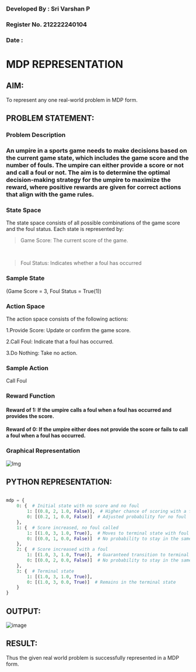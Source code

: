 ### Developed By : Sri Varshan P

### Register No. 212222240104

### Date : 

# MDP REPRESENTATION

## AIM:

To represent any one real-world problem in MDP form.

## PROBLEM STATEMENT:

### Problem Description

### An umpire in a sports game needs to make decisions based on the current game state, which includes the game score and the number of fouls. The umpire can either provide a score or not and call a foul or not. The aim is to determine the optimal decision-making strategy for the umpire to maximize the reward, where positive rewards are given for correct actions that align with the game rules.

### State Space

The state space consists of all possible combinations of the game score and the foul status. Each state is represented by:

> Game Score: The current score of the game.
<br>

> Foul Status: Indicates whether a foul has occurred

### Sample State

(Game Score = 3, Foul Status = True(1))

### Action Space
The action space consists of the following actions:

1.Provide Score: Update or confirm the game score.

2.Call Foul: Indicate that a foul has occurred.

3.Do Nothing: Take no action.

### Sample Action

Call Foul

### Reward Function

#### Reward of 1: If the umpire calls a foul when a foul has occurred and provides the score.

#### Reward of 0: If the umpire either does not provide the score or fails to call a foul when a foul has occurred.

### Graphical Representation


![Img](https://github.com/user-attachments/assets/23c283e1-dc60-4a6f-b942-efd0b7d60d66)




## PYTHON REPRESENTATION:
```py

mdp = {
    0: {  # Initial state with no score and no foul
        1: [(0.8, 2, 1.0, False)],  # Higher chance of scoring with a foul
        0: [(0.2, 1, 0.0, False)]  # Adjusted probability for no foul
    },
    1: {  # Score increased, no foul called
        1: [(1.0, 3, 1.0, True)],  # Moves to terminal state with foul
        0: [(0.0, 1, 0.0, False)]  # No probability to stay in the same state
    },
    2: {  # Score increased with a foul
        1: [(1.0, 3, 1.0, True)],  # Guaranteed transition to terminal state
        0: [(0.0, 2, 0.0, False)]  # No probability to stay in the same state
    },
    3: {  # Terminal state
        1: [(1.0, 3, 1.0, True)],
        0: [(1.0, 3, 0.0, True)]  # Remains in the terminal state
    }
}


```


## OUTPUT:

![image](https://github.com/user-attachments/assets/d26e9339-886c-457d-9d87-9d3c4c8a5779)


## RESULT:

Thus the given real world problem is successfully represented in a MDP form.
